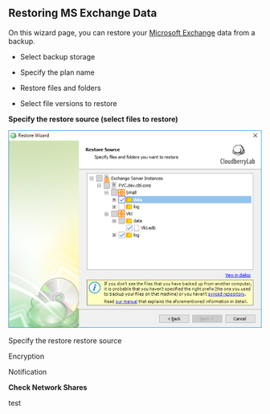 ## Restoring MS Exchange Data

On this wizard page, you can restore your [Microsoft Exchange](/office.microsoft.com/en-us/exchange/) data from a backup.





* Select backup storage

* Specify the plan name
* Restore files and folders
* Select file versions to restore

**Specify the restore source \(select files to restore\)**

![](/assets/ms-exchange-restore-source.png)

Specify the restore restore source

Encryption

Notification

**Check Network Shares**

test

